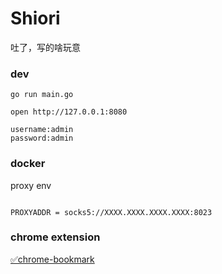# Shiori

吐了，写的啥玩意

### dev

```shell
go run main.go

open http://127.0.0.1:8080

username:admin
password:admin

```

### docker

proxy env

```shell

PROXYADDR = socks5://XXXX.XXXX.XXXX.XXXX:8023

```

### chrome extension

[✅chrome-bookmark](https://github.com/cute-angelia/chrome-bookmark)
